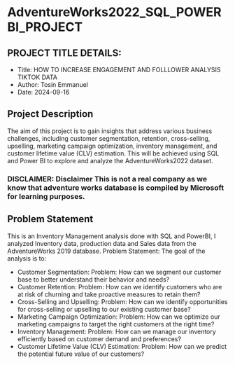 # AdventureWorks2022_SQL_POWERBI_PROJECT

 ## PROJECT TITLE DETAILS:
   *  Title: HOW TO INCREASE ENGAGEMENT AND FOLLLOWER ANALYSIS TIKTOK DATA
   *  Author: Tosin Emmanuel
   *  Date: 2024-09-16

## Project Description
The aim of this project is to gain insights that address various business challenges, including customer segmentation, retention, cross-selling, upselling, marketing campaign optimization, inventory management, and customer lifetime value (CLV) estimation. This will be achieved using SQL and Power BI to explore and analyze the AdventureWorks2022 dataset.

### DISCLAIMER: Disclaimer This is not a real company as we know that adventure works database is compiled by Microsoft for learning purposes.

## Problem Statement
This is an Inventory Management analysis done with SQL and PowerBI, I analyzed Inventory data, production data and Sales data from the AdventureWorks 2019 database.
Problem Statement: The goal of the analysis is to:

*  Customer Segmentation:
    Problem: How can we segment our customer base to better understand their behavior and needs?
*  Customer Retention:
    Problem: How can we identify customers who are at risk of churning and take proactive measures to retain them?
*  Cross-Selling and Upselling:
    Problem: How can we identify opportunities for cross-selling or upselling to our existing customer base?
*  Marketing Campaign Optimization:
    Problem: How can we optimize our marketing campaigns to target the right customers at the right time?
*  Inventory Management:
    Problem: How can we manage our inventory efficiently based on customer demand and preferences?
*  Customer Lifetime Value (CLV) Estimation:
    Problem: How can we predict the potential future value of our customers?




